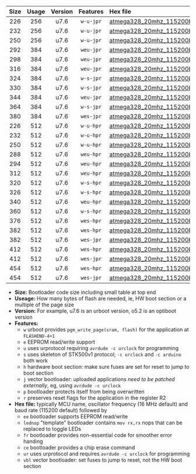 |Size|Usage|Version|Features|Hex file|
|:-:|:-:|:-:|:-:|:--|
|226|256|u7.6|`w-u-jpr`|[atmega328_20mhz_115200bps_ur_vbl.hex](https://raw.githubusercontent.com/stefanrueger/urboot/main//atmega328_20mhz_115200bps_ur_vbl.hex)|
|232|256|u7.6|`w-u-jpr`|[atmega328_20mhz_115200bps_lednop_ur_vbl.hex](https://raw.githubusercontent.com/stefanrueger/urboot/main//atmega328_20mhz_115200bps_lednop_ur_vbl.hex)|
|250|256|u7.6|`w-u-jpr`|[atmega328_20mhz_115200bps_lednop_fr_ur_vbl.hex](https://raw.githubusercontent.com/stefanrueger/urboot/main//atmega328_20mhz_115200bps_lednop_fr_ur_vbl.hex)|
|292|384|u7.6|`weu-jpr`|[atmega328_20mhz_115200bps_ee_ur_vbl.hex](https://raw.githubusercontent.com/stefanrueger/urboot/main//atmega328_20mhz_115200bps_ee_ur_vbl.hex)|
|298|384|u7.6|`weu-jpr`|[atmega328_20mhz_115200bps_ee_lednop_ur_vbl.hex](https://raw.githubusercontent.com/stefanrueger/urboot/main//atmega328_20mhz_115200bps_ee_lednop_ur_vbl.hex)|
|316|384|u7.6|`weu-jpr`|[atmega328_20mhz_115200bps_ee_lednop_fr_ur_vbl.hex](https://raw.githubusercontent.com/stefanrueger/urboot/main//atmega328_20mhz_115200bps_ee_lednop_fr_ur_vbl.hex)|
|324|384|u7.6|`w-s-jpr`|[atmega328_20mhz_115200bps_vbl.hex](https://raw.githubusercontent.com/stefanrueger/urboot/main//atmega328_20mhz_115200bps_vbl.hex)|
|330|384|u7.6|`w-s-jpr`|[atmega328_20mhz_115200bps_lednop_vbl.hex](https://raw.githubusercontent.com/stefanrueger/urboot/main//atmega328_20mhz_115200bps_lednop_vbl.hex)|
|344|384|u7.6|`weu-jpr`|[atmega328_20mhz_115200bps_ee_lednop_fr_ce_ur_vbl.hex](https://raw.githubusercontent.com/stefanrueger/urboot/main//atmega328_20mhz_115200bps_ee_lednop_fr_ce_ur_vbl.hex)|
|364|384|u7.6|`w-s-jpr`|[atmega328_20mhz_115200bps_lednop_fr_vbl.hex](https://raw.githubusercontent.com/stefanrueger/urboot/main//atmega328_20mhz_115200bps_lednop_fr_vbl.hex)|
|380|384|u7.6|`wes-jpr`|[atmega328_20mhz_115200bps_ee_vbl.hex](https://raw.githubusercontent.com/stefanrueger/urboot/main//atmega328_20mhz_115200bps_ee_vbl.hex)|
|226|512|u7.6|`w-u-hpr`|[atmega328_20mhz_115200bps_ur.hex](https://raw.githubusercontent.com/stefanrueger/urboot/main//atmega328_20mhz_115200bps_ur.hex)|
|232|512|u7.6|`w-u-hpr`|[atmega328_20mhz_115200bps_lednop_ur.hex](https://raw.githubusercontent.com/stefanrueger/urboot/main//atmega328_20mhz_115200bps_lednop_ur.hex)|
|250|512|u7.6|`w-u-hpr`|[atmega328_20mhz_115200bps_lednop_fr_ur.hex](https://raw.githubusercontent.com/stefanrueger/urboot/main//atmega328_20mhz_115200bps_lednop_fr_ur.hex)|
|288|512|u7.6|`weu-hpr`|[atmega328_20mhz_115200bps_ee_ur.hex](https://raw.githubusercontent.com/stefanrueger/urboot/main//atmega328_20mhz_115200bps_ee_ur.hex)|
|294|512|u7.6|`weu-hpr`|[atmega328_20mhz_115200bps_ee_lednop_ur.hex](https://raw.githubusercontent.com/stefanrueger/urboot/main//atmega328_20mhz_115200bps_ee_lednop_ur.hex)|
|312|512|u7.6|`weu-hpr`|[atmega328_20mhz_115200bps_ee_lednop_fr_ur.hex](https://raw.githubusercontent.com/stefanrueger/urboot/main//atmega328_20mhz_115200bps_ee_lednop_fr_ur.hex)|
|320|512|u7.6|`w-s-hpr`|[atmega328_20mhz_115200bps.hex](https://raw.githubusercontent.com/stefanrueger/urboot/main//atmega328_20mhz_115200bps.hex)|
|326|512|u7.6|`w-s-hpr`|[atmega328_20mhz_115200bps_lednop.hex](https://raw.githubusercontent.com/stefanrueger/urboot/main//atmega328_20mhz_115200bps_lednop.hex)|
|340|512|u7.6|`weu-hpr`|[atmega328_20mhz_115200bps_ee_lednop_fr_ce_ur.hex](https://raw.githubusercontent.com/stefanrueger/urboot/main//atmega328_20mhz_115200bps_ee_lednop_fr_ce_ur.hex)|
|360|512|u7.6|`w-s-hpr`|[atmega328_20mhz_115200bps_lednop_fr.hex](https://raw.githubusercontent.com/stefanrueger/urboot/main//atmega328_20mhz_115200bps_lednop_fr.hex)|
|376|512|u7.6|`wes-hpr`|[atmega328_20mhz_115200bps_ee.hex](https://raw.githubusercontent.com/stefanrueger/urboot/main//atmega328_20mhz_115200bps_ee.hex)|
|382|512|u7.6|`wes-hpr`|[atmega328_20mhz_115200bps_ee_lednop.hex](https://raw.githubusercontent.com/stefanrueger/urboot/main//atmega328_20mhz_115200bps_ee_lednop.hex)|
|382|512|u7.6|`wes-jpr`|[atmega328_20mhz_115200bps_ee_lednop_vbl.hex](https://raw.githubusercontent.com/stefanrueger/urboot/main//atmega328_20mhz_115200bps_ee_lednop_vbl.hex)|
|412|512|u7.6|`wes-hpr`|[atmega328_20mhz_115200bps_ee_lednop_fr.hex](https://raw.githubusercontent.com/stefanrueger/urboot/main//atmega328_20mhz_115200bps_ee_lednop_fr.hex)|
|412|512|u7.6|`wes-jpr`|[atmega328_20mhz_115200bps_ee_lednop_fr_vbl.hex](https://raw.githubusercontent.com/stefanrueger/urboot/main//atmega328_20mhz_115200bps_ee_lednop_fr_vbl.hex)|
|454|512|u7.6|`wes-hpr`|[atmega328_20mhz_115200bps_ee_lednop_fr_ce.hex](https://raw.githubusercontent.com/stefanrueger/urboot/main//atmega328_20mhz_115200bps_ee_lednop_fr_ce.hex)|
|454|512|u7.6|`wes-jpr`|[atmega328_20mhz_115200bps_ee_lednop_fr_ce_vbl.hex](https://raw.githubusercontent.com/stefanrueger/urboot/main//atmega328_20mhz_115200bps_ee_lednop_fr_ce_vbl.hex)|

- **Size:** Bootloader code size including small table at top end
- **Useage:** How many bytes of flash are needed, ie, HW boot section or a multiple of the page size
- **Version:** For example, u7.6 is an urboot version, o5.2 is an optiboot version
- **Features:**
  + `w` urboot provides `pgm_write_page(sram, flash)` for the application at `FLASHEND-4+1`
  + `e` EEPROM read/write support
  + `u` uses urprotocol requiring `avrdude -c urclock` for programming
  + `s` uses skeleton of STK500v1 protocol; `-c urclock` and `-c arduino` both work
  + `h` hardware boot section: make sure fuses are set for reset to jump to boot section
  + `j` vector bootloader: uploaded applications *need to be patched externally*, eg, using `avrdude -c urclock`
  + `p` bootloader protects itself from being overwritten
  + `r` preserves reset flags for the application in the register R2
- **Hex file:** typically MCU name, oscillator frequency (16 MHz default) and baud rate (115200 default) followed by
  + `ee` bootloader supports EEPROM read/write
  + `lednop` "template" bootloader contains `mov rx,rx` nops that can be replaced to toggle LEDs
  + `fr` bootloader provides non-essential code for smoother error handing
  + `ce` bootloader provides a chip erase command
  + `ur` uses urprotocol and requires `avrdude -c urclock` for programming
  + `vbl` vector bootloader: set fuses to jump to reset, not the HW boot section
